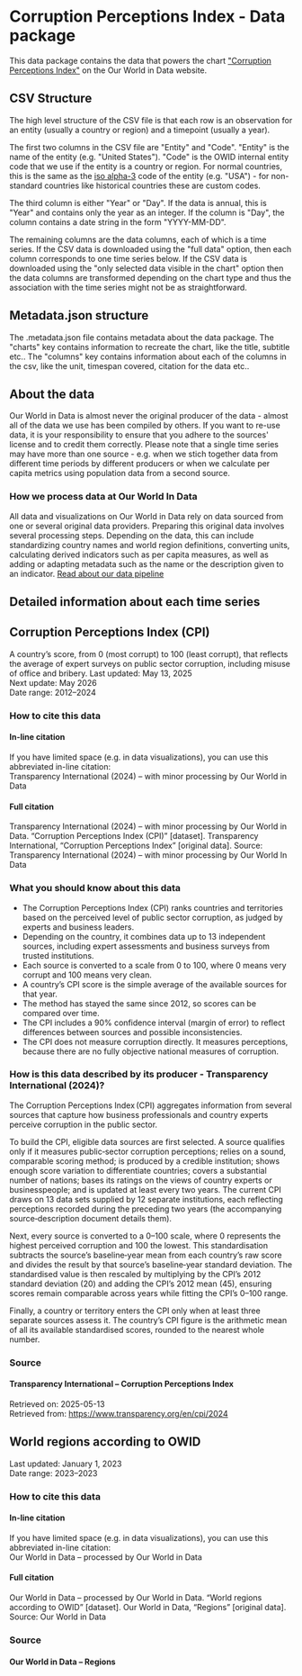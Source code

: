 # Corruption Perceptions Index - Data package

This data package contains the data that powers the chart ["Corruption Perceptions Index"](https://ourworldindata.org/grapher/ti-corruption-perception-index?v=1&csvType=full&useColumnShortNames=false) on the Our World in Data website.

## CSV Structure

The high level structure of the CSV file is that each row is an observation for an entity (usually a country or region) and a timepoint (usually a year).

The first two columns in the CSV file are "Entity" and "Code". "Entity" is the name of the entity (e.g. "United States"). "Code" is the OWID internal entity code that we use if the entity is a country or region. For normal countries, this is the same as the [iso alpha-3](https://en.wikipedia.org/wiki/ISO_3166-1_alpha-3) code of the entity (e.g. "USA") - for non-standard countries like historical countries these are custom codes.

The third column is either "Year" or "Day". If the data is annual, this is "Year" and contains only the year as an integer. If the column is "Day", the column contains a date string in the form "YYYY-MM-DD".

The remaining columns are the data columns, each of which is a time series. If the CSV data is downloaded using the "full data" option, then each column corresponds to one time series below. If the CSV data is downloaded using the "only selected data visible in the chart" option then the data columns are transformed depending on the chart type and thus the association with the time series might not be as straightforward.

## Metadata.json structure

The .metadata.json file contains metadata about the data package. The "charts" key contains information to recreate the chart, like the title, subtitle etc.. The "columns" key contains information about each of the columns in the csv, like the unit, timespan covered, citation for the data etc..

## About the data

Our World in Data is almost never the original producer of the data - almost all of the data we use has been compiled by others. If you want to re-use data, it is your responsibility to ensure that you adhere to the sources' license and to credit them correctly. Please note that a single time series may have more than one source - e.g. when we stich together data from different time periods by different producers or when we calculate per capita metrics using population data from a second source.

### How we process data at Our World In Data
All data and visualizations on Our World in Data rely on data sourced from one or several original data providers. Preparing this original data involves several processing steps. Depending on the data, this can include standardizing country names and world region definitions, converting units, calculating derived indicators such as per capita measures, as well as adding or adapting metadata such as the name or the description given to an indicator.
[Read about our data pipeline](https://docs.owid.io/projects/etl/)

## Detailed information about each time series


## Corruption Perceptions Index (CPI)
A country’s score, from 0 (most corrupt) to 100 (least corrupt), that reflects the average of expert surveys on public sector corruption, including misuse of office and bribery.
Last updated: May 13, 2025  
Next update: May 2026  
Date range: 2012–2024  


### How to cite this data

#### In-line citation
If you have limited space (e.g. in data visualizations), you can use this abbreviated in-line citation:  
Transparency International (2024) – with minor processing by Our World in Data

#### Full citation
Transparency International (2024) – with minor processing by Our World in Data. “Corruption Perceptions Index (CPI)” [dataset]. Transparency International, “Corruption Perceptions Index” [original data].
Source: Transparency International (2024) – with minor processing by Our World In Data

### What you should know about this data
* The Corruption Perceptions Index (CPI) ranks countries and territories based on the perceived level of public sector corruption, as judged by experts and business leaders.
* Depending on the country, it combines data up to 13 independent sources, including expert assessments and business surveys from trusted institutions.
* Each source is converted to a scale from 0 to 100, where 0 means very corrupt and 100 means very clean.
* A country’s CPI score is the simple average of the available sources for that year.
* The method has stayed the same since 2012, so scores can be compared over time.
* The CPI includes a 90% confidence interval (margin of error) to reflect differences between sources and possible inconsistencies.
* The CPI does not measure corruption directly. It measures perceptions, because there are no fully objective national measures of corruption.

### How is this data described by its producer - Transparency International (2024)?
The Corruption Perceptions Index (CPI) aggregates information from several sources that capture how business professionals and country experts perceive corruption in the public sector.

To build the CPI, eligible data sources are first selected. A source qualifies only if it measures public‑sector corruption perceptions; relies on a sound, comparable scoring method; is produced by a credible institution; shows enough score variation to differentiate countries; covers a substantial number of nations; bases its ratings on the views of country experts or businesspeople; and is updated at least every two years. The current CPI draws on 13 data sets supplied by 12 separate institutions, each reflecting perceptions recorded during the preceding two years (the accompanying source‑description document details them).

Next, every source is converted to a 0–100 scale, where 0 represents the highest perceived corruption and 100 the lowest. This standardisation subtracts the source’s baseline‑year mean from each country’s raw score and divides the result by that source’s baseline‑year standard deviation. The standardised value is then rescaled by multiplying by the CPI’s 2012 standard deviation (20) and adding the CPI’s 2012 mean (45), ensuring scores remain comparable across years while fitting the CPI’s 0–100 range.

Finally, a country or territory enters the CPI only when at least three separate sources assess it. The country’s CPI figure is the arithmetic mean of all its available standardised scores, rounded to the nearest whole number.

### Source

#### Transparency International – Corruption Perceptions Index
Retrieved on: 2025-05-13  
Retrieved from: https://www.transparency.org/en/cpi/2024  


## World regions according to OWID
Last updated: January 1, 2023  
Date range: 2023–2023  


### How to cite this data

#### In-line citation
If you have limited space (e.g. in data visualizations), you can use this abbreviated in-line citation:  
Our World in Data – processed by Our World in Data

#### Full citation
Our World in Data – processed by Our World in Data. “World regions according to OWID” [dataset]. Our World in Data, “Regions” [original data].
Source: Our World in Data

### Source

#### Our World in Data – Regions


    
